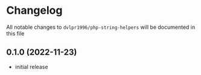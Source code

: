 # Changelog

All notable changes to `dvlpr1996/php-string-helpers` will be documented in this file

## 0.1.0 (2022-11-23)

- initial release
